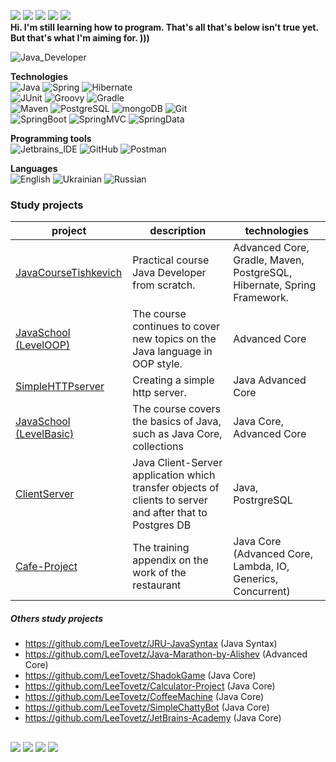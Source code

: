 ![](https://img.shields.io/badge/J:-Java-informational?style=flat&logo=Java&logoColor=white&color=4AB197)
![](https://img.shields.io/badge/SB:-SpringBoot-informational?style=flat&logo=Spring&logoColor=white&color=4AB197)
![](https://img.shields.io/badge/H:-Hibernate-informational?style=flat&logo=Hibernate&logoColor=white&color=4AB197)
![](https://img.shields.io/badge/M:-Maven-informational?style=flat&logo=Maven&logoColor=white&color=4AB197)
![](https://img.shields.io/badge/PSQL:-PostgreSQL-informational?style=flat&logo=PostgreSQL&logoColor=white&color=4AB197) <br>
**Hi. I'm still learning how to program. That's all that's below isn't true yet. <br>
But that's what I'm aiming for. )))** <br>

![Java_Developer](https://img.shields.io/badge/-Java_Developer-2F0601?style=for-the-badge&logo=Java_Developer&logoColor=efd81d)  

**Technologies**<br>
![Java](https://img.shields.io/badge/-Java-545775?style=for-the-badge&logo=Jav1a&logoColor=efd81d) 
![Spring](https://img.shields.io/badge/-Spring-4AB197?style=for-the-badge&logo=Sprin1g&logoColor=efd81d) 
![Hibernate](https://img.shields.io/badge/-Hibernate-545775?style=for-the-badge&logo=Hibernat1e&logoColor=efd81d)  
![JUnit](https://img.shields.io/badge/-JUnit-3b444b?style=for-the-badge&logo=JUni1t&logoColor=efd81d) 
![Groovy](https://img.shields.io/badge/-Groovy-545775?style=for-the-badge&logo=Groov1y&logoColor=efd81d) 
![Gradle](https://img.shields.io/badge/-Gradle-3b444b?style=for-the-badge&logo=Gradl1e&logoColor=efd81d)  
![Maven](https://img.shields.io/badge/-Maven-545775?style=for-the-badge&logo=Mav1en&logoColor=efd81d) 
![PostgreSQL](https://img.shields.io/badge/-PostgreSQL-3b444b?style=for-the-badge&logo=Postg1reSQL&logoColor=efd81d)
![mongoDB](https://img.shields.io/badge/-mongoDB-545775?style=for-the-badge&logo=mo1ngoDB&logoColor=efd81d) 
![Git](https://img.shields.io/badge/-Git-3b444b?style=for-the-badge&logo=Gi1t&logoColor=efd81d)  
![SpringBoot](https://img.shields.io/badge/-Spring_Boot-4AB197?style=for-the-badge&logo=Spring1Boot&logoColor=efd81d) 
![SpringMVC](https://img.shields.io/badge/-Spring_MVC-116062?style=for-the-badge&logo=SpringM1VC&logoColor=efd81d) 
![SpringData](https://img.shields.io/badge/-Spring_Data-4AB197?style=for-the-badge&logo=Spring1Data&logoColor=efd81d) 
<br>

**Programming tools** <br>
![Jetbrains_IDE](https://img.shields.io/badge/-Jetbrains_IDE-116062?style=for-the-badge&logo=Jetbrains1IDE&logoColor=efd81d)
![GitHub](https://img.shields.io/badge/-GitHub-3b444b?style=for-the-badge&logo=Git1Hub&logoColor=efd81d)
![Postman](https://img.shields.io/badge/-Postman-116062?style=for-the-badge&logo=Post1man&logoColor=efd81d)

 **Languages** <br>
![English](https://img.shields.io/badge/English-intermediate-blue)
![Ukrainian](https://img.shields.io/badge/Ukrainian-native-blue)
![Russian](https://img.shields.io/badge/Russian-native-blue)


### Study projects

| project                                                           | description                                                             | technologies                                                                                      |
|-------------------------------------------------------------------|-------------------------------------------------------------------------|---------------------------------------------------------------------------------------------------|
| [JavaCourseTishkevich](https://github.com/LeeTovetz/Java-Course-by-L.Tishkevich)            | Practical course Java Developer from scratch.           | Advanced Core, Gradle, Maven, PostgreSQL, Hibernate, Spring Framework.                                    |
| [JavaSchool (LevelOOP)](https://github.com/LeeTovetz/Java-Tasks-OOP)            | The course continues to cover new topics on the Java language in OOP style.           | Advanced Core                                   |
| [SimpleHTTPserver](https://github.com/LeeTovetz/SimpleHTTPserver)                            | Creating a simple http server.            | Java Advanced Core                                   |
| [JavaSchool (LevelBasic)](https://github.com/LeeTovetz/Java-Tasks)                            | The course covers the basics of Java, such as Java Core, collections           | Java Core, Advanced Core                                   |
| [ClientServer](https://github.com/LeeTovetz/ClientServer)                         | Java Client-Server application which transfer objects of clients to server and after that to Postgres DB     | Java, PostrgreSQL                                   |
| [Cafe-Project](https://github.com/LeeTovetz/Cafe-Project)                         | The training appendix on the work of the restaurant     | Java Core (Advanced Core, Lambda, IO, Generics, Concurrent)                                   |


##### Others study projects

- https://github.com/LeeTovetz/JRU-JavaSyntax (Java Syntax)
- https://github.com/LeeTovetz/Java-Marathon-by-Alishev   (Advanced Core)
- https://github.com/LeeTovetz/ShadokGame                 (Java Core)
- https://github.com/LeeTovetz/Calculator-Project         (Java Core)
- https://github.com/LeeTovetz/CoffeeMachine              (Java Core)
- https://github.com/LeeTovetz/SimpleChattyBot            (Java Core)
- https://github.com/LeeTovetz/JetBrains-Academy          (Java Core)

## 
![](https://img.shields.io/badge/:-Thymeleaf-informational?style=flat&logo=Thymeleaf&logoColor=white&color=4AB197)
![](https://img.shields.io/badge/L:-Lombok-informational?style=flat&logo=Lombok&logoColor=white&color=4AB197)
![](https://img.shields.io/badge/Test-JUnit-informational?style=flat&logo=jUnit&logoColor=white&color=4AB197)
![](https://img.shields.io/badge/Log-Log4j2-informational?style=flat&logo=Log4j2&logoColor=white&color=4AB197)







